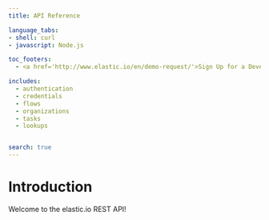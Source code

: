 ```yaml
---
title: API Reference

language_tabs:
- shell: curl
- javascript: Node.js

toc_footers:
  - <a href='http://www.elastic.io/en/demo-request/'>Sign Up for a Developer Key</a>

includes:
  - authentication
  - credentials
  - flows
  - organizations
  - tasks
  - lookups


search: true
---
```


# Introduction

Welcome to the elastic.io REST API!
